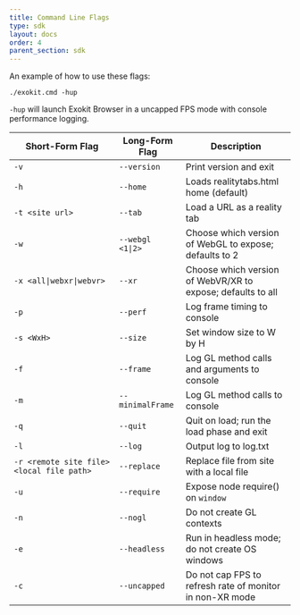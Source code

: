 ```yaml
---
title: Command Line Flags
type: sdk
layout: docs
order: 4
parent_section: sdk
---
```



An example of how to use these flags:

`./exokit.cmd -hup`

`-hup` will launch Exokit Browser in a uncapped FPS mode with console performance logging.

|Short-Form Flag|Long-Form Flag|Description|
|-|-|-|
|`-v`|`--version`|Print version and exit|
|`-h`|`--home`|Loads realitytabs.html home (default)|
|`-t <site url>`|`--tab`|Load a URL as a reality tab|
|`-w`|`--webgl <1\|2>`|Choose which version of WebGL to expose; defaults to 2|
|`-x <all\|webxr\|webvr>`|`--xr`|Choose which version of WebVR/XR to expose; defaults to all|
|`-p`|`--perf`|Log frame timing to console|
|`-s <WxH>`|`--size`|Set window size to W by H|
|`-f`|`--frame`|Log GL method calls and arguments to console|
|`-m`|`--minimalFrame`|Log GL method calls to console|
|`-q`|`--quit`|Quit on load; run the load phase and exit|
|`-l`|`--log`|Output log to log.txt|
|`-r <remote site file> <local file path>`|`--replace`|Replace file from site with a local file|
|`-u`|`--require`|Expose node require() on `window`|
|`-n`|`--nogl`|Do not create GL contexts|
|`-e`|`--headless`|Run in headless mode; do not create OS windows|
|`-c`|`--uncapped`|Do not cap FPS to refresh rate of monitor in non-XR mode|
